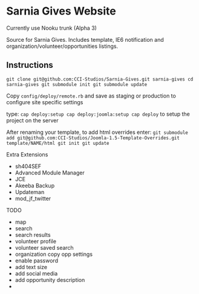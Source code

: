 # Sarnia Gives Website

Currently use Nooku trunk (Alpha 3)

Source for Sarnia Gives. Includes template, IE6 notification and organization/volunteer/opportunities listings.

## Instructions

`git clone git@github.com:CCI-Studios/Sarnia-Gives.git sarnia-gives
cd sarnia-gives
git submodule init
git submodule update`

Copy `config/deploy/remote.rb` and save as staging or production to configure site specific settings

type:
`cap deploy:setup
cap deploy:joomla:setup
cap deploy`
to setup the project on the server

After renaming your template, to add html overrides enter:
`git submodule add git@github.com:CCI-Studios/Joomla-1.5-Template-Overrides.git template/NAME/html
git init
git update`

Extra Extensions
 - sh404SEF
 - Advanced Module Manager
 - JCE
 - Akeeba Backup
 - Updateman
 - mod_jf_twitter

TODO
- map
- search
- search results
- volunteer profile
- volunteer saved search
- organization copy opp settings
- enable password
- add text size
- add social media
- add opportunity description
- 